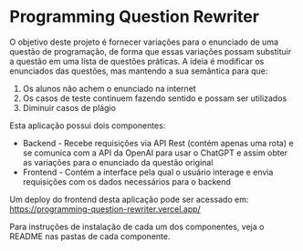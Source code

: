 # Programming Question Rewriter

O objetivo deste projeto é fornecer variações para o enunciado de uma questão de programação, de forma que essas variações possam substituir a questão em uma lista de questões práticas. A ideia é
modificar os enunciados das questões, mas mantendo a sua semântica para que:

1. Os alunos não achem o enunciado na internet
2. Os casos de teste continuem fazendo sentido e possam ser utilizados
3. Diminuir casos de plágio

Esta aplicação possui dois componentes:

- Backend - Recebe requisições via API Rest (contém apenas uma rota) e se comunica com a API da OpenAI para usar o ChatGPT e assim obter as variações para o enunciado da questão original
- Frontend - Contém a interface pela qual o usuário interage e envia requisições com os dados necessários para o backend

Um deploy do frontend desta aplicação pode ser acessado em:
https://programming-question-rewriter.vercel.app/

Para instruções de instalação de cada um dos componentes, veja o README nas pastas de cada componente.
